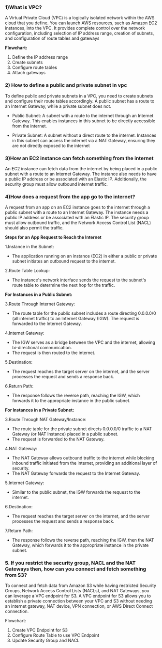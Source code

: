 ### 1)What is VPC?
A Virtual Private Cloud (VPC) is a logically isolated network within the AWS
cloud that you define. You can launch AWS resources, such as Amazon EC2 instances, into
the VPC. It provides complete control over the network configuration, including selection of
IP address range, creation of subnets, and configuration of route tables and gateways

**Flowchart:**
1. Define the IP address range
2. Create subnets
3. Configure route tables
4. Attach gateways

### 2) How to define a public and private subnet in vpc
To define public and private subnets in a VPC, you need to create subnets and
configure their route tables accordingly. A public subnet has a route to an Internet Gateway,
while a private subnet does not.
* Public Subnet: A subnet with a route to the internet through an Internet Gateway. This enables instances in this subnet to be directly accessible from the internet.

* Private Subnet: A subnet without a direct route to the internet. Instances in this subnet can access the internet via a NAT Gateway, ensuring they are not directly exposed to the internet

### 3)How an EC2 instance can fetch something from the internet
An EC2 instance can fetch data from the internet by being placed in a public
subnet with a route to an Internet Gateway. The instance also needs to have a public IP
address or be associated with an Elastic IP. Additionally, the security group must allow
outbound internet traffic.

### 4)How does a request from the app go to the internet?
A request from an app on an EC2 instance goes to the internet through a public
subnet with a route to an Internet Gateway. The instance needs a public IP address or be
associated with an Elastic IP. The security group must allow outbound traffic, and the
Network Access Control List (NACL) should also permit the traffic.

**Steps for an App Request to Reach the Internet**

1.Instance in the Subnet:

* The application running on an instance (EC2) in either a public or private subnet initiates an outbound request to the internet.

2.Route Table Lookup:

* The instance's network interface sends the request to the subnet's route table to determine the next hop for the traffic.

**For Instances in a Public Subnet:**

3.Route Through Internet Gateway:

* The route table for the public subnet includes a route directing 0.0.0.0/0 (all internet traffic) to an Internet Gateway (IGW).
The request is forwarded to the Internet Gateway.

4.Internet Gateway:

* The IGW serves as a bridge between the VPC and the internet, allowing bi-directional communication.
* The request is then routed to the internet.

5.Destination:

* The request reaches the target server on the internet, and the server processes the request and sends a response back.

6.Return Path:

* The response follows the reverse path, reaching the IGW, which forwards it to the appropriate instance in the public subnet.

**For Instances in a Private Subnet:**

3.Route Through NAT Gateway/Instance:

* The route table for the private subnet directs 0.0.0.0/0 traffic to a NAT Gateway (or NAT Instance) placed in a public subnet.
* The request is forwarded to the NAT Gateway.

4.NAT Gateway:

* The NAT Gateway allows outbound traffic to the internet while blocking inbound traffic initiated from the internet, providing an additional layer of security.
* The NAT Gateway forwards the request to the Internet Gateway.

5,Internet Gateway:

* Similar to the public subnet, the IGW forwards the request to the internet.

6.Destination:

* The request reaches the target server on the internet, and the server processes the request and sends a response back.

7.Return Path:

* The response follows the reverse path, reaching the IGW, then the NAT Gateway, which forwards it to the appropriate instance in the private subnet.

### 5. If you restrict the security group, NACL and the NAT Gateways then, how can you connect and fetch something from S3?

To connect and fetch data from Amazon S3 while having restricted Security Groups, Network Access Control Lists (NACLs), and NAT Gateways, you can leverage a VPC endpoint for S3. A VPC endpoint for S3 allows you to establish a private connection between your VPC and S3 without needing an internet gateway, NAT device, VPN connection, or AWS Direct Connect connection.

Flowchart:
1. Create VPC Endpoint for S3
2. Configure Route Table to use VPC Endpoint
3. Update Security Group and NACL




